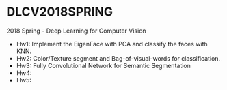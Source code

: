 # DLCV2018SPRING
2018 Spring - Deep Learning for Computer Vision

* Hw1: Implement the EigenFace with PCA and classify the faces with KNN. 
* Hw2: Color/Texture segment and Bag-of-visual-words for classification.
* Hw3: Fully Convolutional Network for Semantic Segmentation
* Hw4:
* Hw5:
